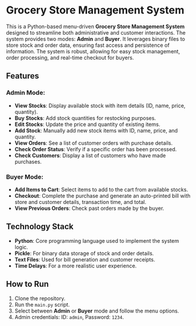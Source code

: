 # Grocery Store Management System

This is a Python-based menu-driven **Grocery Store Management System** designed to streamline both administrative and customer interactions. The system provides two modes: **Admin** and **Buyer**. It leverages binary files to store stock and order data, ensuring fast access and persistence of information. The system is robust, allowing for easy stock management, order processing, and real-time checkout for buyers.

## Features

### Admin Mode:
- **View Stocks**: Display available stock with item details (ID, name, price, quantity).
- **Buy Stocks**: Add stock quantities for restocking purposes.
- **Edit Stocks**: Update the price and quantity of existing items.
- **Add Stock**: Manually add new stock items with ID, name, price, and quantity.
- **View Orders**: See a list of customer orders with purchase details.
- **Check Order Status**: Verify if a specific order has been processed.
- **Check Customers**: Display a list of customers who have made purchases.

### Buyer Mode:
- **Add Items to Cart**: Select items to add to the cart from available stocks.
- **Checkout**: Complete the purchase and generate an auto-printed bill with store and customer details, transaction time, and total.
- **View Previous Orders**: Check past orders made by the buyer.

## Technology Stack
- **Python**: Core programming language used to implement the system logic.
- **Pickle**: For binary data storage of stock and order details.
- **Text Files**: Used for bill generation and customer receipts.
- **Time Delays**: For a more realistic user experience.

## How to Run
1. Clone the repository.
2. Run the `main.py` script.
3. Select between **Admin** or **Buyer** mode and follow the menu options.
4. Admin credentials: ID: `admin`, Password: `1234`.
